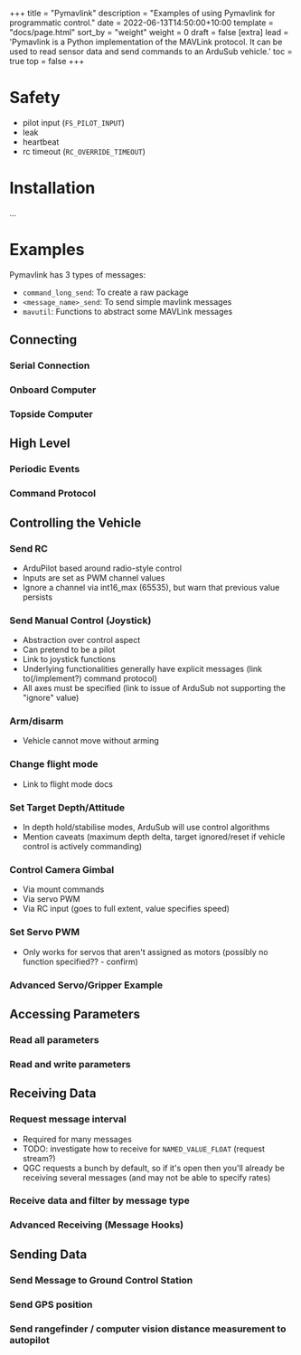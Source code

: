 +++
title = "Pymavlink"
description = "Examples of using Pymavlink for programmatic control."
date = 2022-06-13T14:50:00+10:00
template = "docs/page.html"
sort_by = "weight"
weight = 0
draft = false
[extra]
lead = 'Pymavlink is a Python implementation of the MAVLink protocol. It can be used to read sensor data and send commands to an ArduSub vehicle.'
toc = true
top = false
+++

# Safety
- pilot input (`FS_PILOT_INPUT`)
- leak
- heartbeat
- rc timeout (`RC_OVERRIDE_TIMEOUT`)

# Installation
...

# Examples

Pymavlink has 3 types of messages:
* `command_long_send`: To create a raw package
* `<message_name>_send`: To send simple mavlink messages
* `mavutil`: Functions to abstract some MAVLink messages

## Connecting

### Serial Connection
### Onboard Computer
### Topside Computer

## High Level
### Periodic Events
### Command Protocol

## Controlling the Vehicle
### Send RC
- ArduPilot based around radio-style control
- Inputs are set as PWM channel values
- Ignore a channel via int16_max (65535), but warn that previous value persists
### Send Manual Control (Joystick)
- Abstraction over control aspect
- Can pretend to be a pilot
- Link to joystick functions
- Underlying functionalities generally have explicit messages (link to(/implement?) command protocol)
- All axes must be specified (link to issue of ArduSub not supporting the "ignore" value)
### Arm/disarm
- Vehicle cannot move without arming
### Change flight mode
- Link to flight mode docs
### Set Target Depth/Attitude
- In depth hold/stabilise modes, ArduSub will use control algorithms
- Mention caveats (maximum depth delta, target ignored/reset if vehicle control is actively commanding)
### Control Camera Gimbal
- Via mount commands
- Via servo PWM
- Via RC input (goes to full extent, value specifies speed)
### Set Servo PWM
- Only works for servos that aren't assigned as motors (possibly no function specified?? - confirm)
### Advanced Servo/Gripper Example

## Accessing Parameters
### Read all parameters
### Read and write parameters

## Receiving Data
### Request message interval
- Required for many messages
- TODO: investigate how to receive for `NAMED_VALUE_FLOAT` (request stream?)
- QGC requests a bunch by default, so if it's open then you'll already be receiving several messages (and may not be able to specify rates)
### Receive data and filter by message type
### Advanced Receiving (Message Hooks)

## Sending Data
### Send Message to Ground Control Station
### Send GPS position
### Send rangefinder / computer vision distance measurement to autopilot
